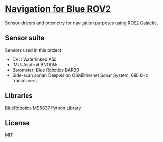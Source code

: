 # [Navigation for Blue ROV2](https://www.youtube.com/watch?v=dQw4w9WgXcQ)

Sensor-drivers and odometry for navigation purposes using [ROS2 Galactic](https://docs.ros.org/en/ros2_documentation/galactic/index.html).

## Sensor suite

Sensors used in this project:

* DVL: Waterlinked A50
* IMU: Adafruit BNO055
* Barometer: Blue Robotics BAR30
* Side-scan sonar: Deepvision OSMEthernet Sonar System, 680 kHz transducers

## Libraries

[BlueRobotics MS5837 Python Library](https://github.com/bluerobotics/ms5837-python)


## License
[MIT](https://choosealicense.com/licenses/mit/)
